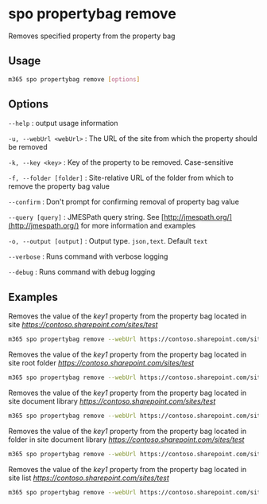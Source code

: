 # spo propertybag remove

Removes specified property from the property bag

## Usage

```sh
m365 spo propertybag remove [options]
```

## Options

`--help`
: output usage information

`-u, --webUrl <webUrl>`
: The URL of the site from which the property should be removed

`-k, --key <key>`
: Key of the property to be removed. Case-sensitive

`-f, --folder [folder]`
: Site-relative URL of the folder from which to remove the property bag value

`--confirm`
: Don't prompt for confirming removal of property bag value

`--query [query]`
: JMESPath query string. See [http://jmespath.org/](http://jmespath.org/) for more information and examples

`-o, --output [output]`
: Output type. `json,text`. Default `text`

`--verbose`
: Runs command with verbose logging

`--debug`
: Runs command with debug logging

## Examples

Removes the value of the _key1_ property from the property bag located in site _https://contoso.sharepoint.com/sites/test_

```sh
m365 spo propertybag remove --webUrl https://contoso.sharepoint.com/sites/test --key key1
```

Removes the value of the _key1_ property from the property bag located in site root folder _https://contoso.sharepoint.com/sites/test_

```sh
m365 spo propertybag remove --webUrl https://contoso.sharepoint.com/sites/test --key key1 --folder / --confirm
```

Removes the value of the _key1_ property from the property bag located in site document library _https://contoso.sharepoint.com/sites/test_

```sh
m365 spo propertybag remove --webUrl https://contoso.sharepoint.com/sites/test --key key1 --folder '/Shared Documents'
```

Removes the value of the _key1_ property from the property bag located in folder in site document library _https://contoso.sharepoint.com/sites/test_

```sh
m365 spo propertybag remove --webUrl https://contoso.sharepoint.com/sites/test --key key1 --folder '/Shared Documents/MyFolder'
```

Removes the value of the _key1_ property from the property bag located in site list _https://contoso.sharepoint.com/sites/test_

```sh
m365 spo propertybag remove --webUrl https://contoso.sharepoint.com/sites/test --key key1 --folder /Lists/MyList
```